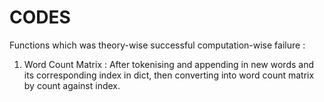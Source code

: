 # CODES
Functions which was theory-wise successful computation-wise failure :
1. Word Count Matrix : After tokenising and appending in new words and its corresponding index in dict, then converting into word count matrix by count against index.
